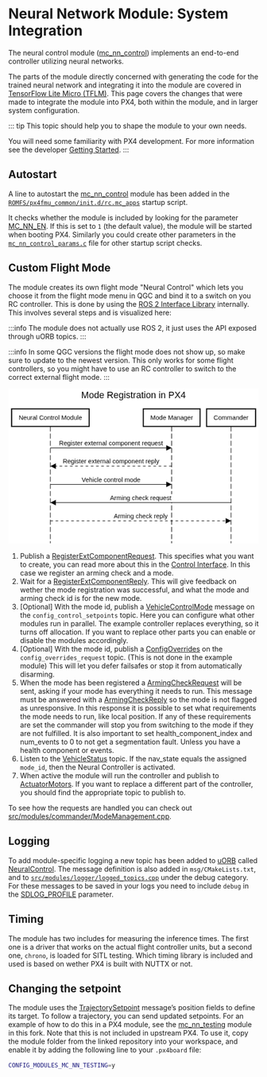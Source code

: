 # Neural Network Module: System Integration

The neural control module ([mc_nn_control](../modules/modules_controller.md#mc-nn-control)) implements an end-to-end controller utilizing neural networks.

The parts of the module directly concerned with generating the code for the trained neural network and integrating it into the module are covered in [TensorFlow Lite Micro (TFLM)](../advanced/tflm.md).
This page covers the changes that were made to integrate the module into PX4, both within the module, and in larger system configuration.

::: tip
This topic should help you to shape the module to your own needs.

You will need some familiarity with PX4 development.
For more information see the developer [Getting Started](../dev_setup/getting_started.md).
:::

## Autostart

A line to autostart the [mc_nn_control](../modules/modules_controller.md#mc-nn-control) module has been added in the [`ROMFS/px4fmu_common/init.d/rc.mc_apps`](https://github.com/PX4/PX4-Autopilot/blob/main/ROMFS/px4fmu_common/init.d/rc.mc_apps) startup script.

It checks whether the module is included by looking for the parameter [MC_NN_EN](../advanced_config/parameter_reference.md#MC_NN_EN).
If this is set to `1` (the default value), the module will be started when booting PX4.
Similarly you could create other parameters in the [`mc_nn_control_params.c`](https://github.com/PX4/PX4-Autopilot/blob/main/src/modules/mc_nn_control/mc_nn_control_params.c) file for other startup script checks.

## Custom Flight Mode

The module creates its own flight mode "Neural Control" which lets you choose it from the flight mode menu in QGC and bind it to a switch on you RC controller.
This is done by using the [ROS 2 Interface Library](../ros2/px4_ros2_interface_lib.md) internally.
This involves several steps and is visualized here:

:::info
The module does not actually use ROS 2, it just uses the API exposed through uORB topics.
:::

:::info
In some QGC versions the flight mode does not show up, so make sure to update to the newest version.
This only works for some flight controllers, so you might have to use an RC controller to switch to the correct external flight mode.
:::

![neural_mode_registration](../../assets/advanced/neural_mode_registration.png)

1. Publish a [RegisterExtComponentRequest](../msg_docs/RegisterExtComponentRequest.md).
   This specifies what you want to create, you can read more about this in the [Control Interface](../ros2/px4_ros2_control_interface.md).
   In this case we register an arming check and a mode.
2. Wait for a [RegisterExtComponentReply](../msg_docs/RegisterExtComponentReply.md).
   This will give feedback on wether the mode registration was successful, and what the mode and arming check id is for the new mode.
3. [Optional] With the mode id, publish a [VehicleControlMode](../msg_docs/VehicleControlMode.md) message on the `config_control_setpoints` topic.
   Here you can configure what other modules run in parallel.
   The example controller replaces everything, so it turns off allocation.
   If you want to replace other parts you can enable or disable the modules accordingly.
4. [Optional] With the mode id, publish a [ConfigOverrides](../msg_docs/ConfigOverrides.md) on the `config_overrides_request` topic.
   (This is not done in the example module) This will let you defer failsafes or stop it from automatically disarming.
5. When the mode has been registered a [ArmingCheckRequest](../msg_docs/ArmingCheckRequest.md) will be sent, asking if your mode has everything it needs to run.
   This message must be answered with a [ArmingCheckReply](../msg_docs/ArmingCheckReply.md) so the mode is not flagged as unresponsive.
   In this response it is possible to set what requirements the mode needs to run, like local position.
   If any of these requirements are set the commander will stop you from switching to the mode if they are not fulfilled.
   It is also important to set health_component_index and num_events to 0 to not get a segmentation fault.
   Unless you have a health component or events.
6. Listen to the [VehicleStatus](../msg_docs/VehicleStatus.md) topic.
   If the nav_state equals the assigned `mode_id`, then the Neural Controller is activated.
7. When active the module will run the controller and publish to [ActuatorMotors](../msg_docs/ActuatorMotors.md).
   If you want to replace a different part of the controller, you should find the appropriate topic to publish to.

To see how the requests are handled you can check out [src/modules/commander/ModeManagement.cpp](https://github.com/PX4/PX4-Autopilot/blob/main/src/modules/commander/ModeManagement.cpp).

## Logging

To add module-specific logging a new topic has been added to [uORB](../middleware/uorb.md) called [NeuralControl](../msg_docs/NeuralControl.md).
The message definition is also added in `msg/CMakeLists.txt`, and to [`src/modules/logger/logged_topics.cpp`](https://github.com/PX4/PX4-Autopilot/blob/main/src/modules/logger/logged_topics.cpp) under the debug category.
For these messages to be saved in your logs you need to include `debug` in the [SDLOG_PROFILE](../advanced_config/parameter_reference.md#SDLOG_PROFILE) parameter.

## Timing

The module has two includes for measuring the inference times.
The first one is a driver that works on the actual flight controller units, but a second one, `chrono`, is loaded for SITL testing.
Which timing library is included and used is based on wether PX4 is built with NUTTX or not.

## Changing the setpoint

The module uses the [TrajectorySetpoint](../msg_docs/TrajectorySetpoint.md) message’s position fields to define its target.
To follow a trajectory, you can send updated setpoints.
For an example of how to do this in a PX4 module, see the [mc_nn_testing](https://github.com/SindreMHegre/PX4-Autopilot-public/tree/main/src/modules/mc_nn_testing) module in this fork.
Note that this is not included in upstream PX4.
To use it, copy the module folder from the linked repository into your workspace, and enable it by adding the following line to your `.px4board` file:

```sh
CONFIG_MODULES_MC_NN_TESTING=y
```
